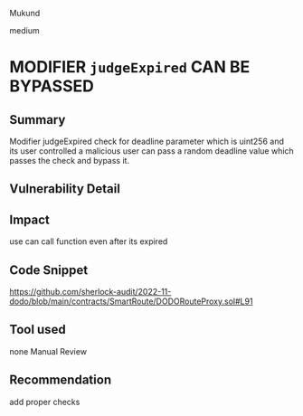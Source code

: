 Mukund

medium

# MODIFIER `judgeExpired` CAN BE BYPASSED

## Summary
Modifier judgeExpired check for deadline parameter which is uint256 and its user controlled a malicious user can pass a random deadline value which passes the check and bypass it.
## Vulnerability Detail

## Impact
use can call function even after its expired
## Code Snippet
https://github.com/sherlock-audit/2022-11-dodo/blob/main/contracts/SmartRoute/DODORouteProxy.sol#L91
## Tool used
none
Manual Review

## Recommendation
add proper checks